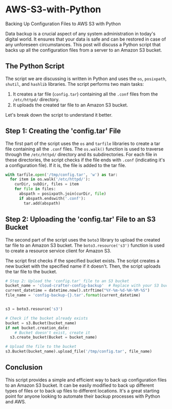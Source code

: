 # AWS-S3-with-Python
Backing Up Configuration Files to AWS S3 with Python

Data backup is a crucial aspect of any system administration in today's digital world. It ensures that your data is safe and can be restored in case of any unforeseen circumstances. This post will discuss a Python script that backs up all the configuration files from a server to an Amazon S3 bucket.

## The Python Script

The script we are discussing is written in Python and uses the `os`, `posixpath`, `shutil`, and `hashlib` libraries. The script performs two main tasks:

1. It creates a tar file (`config.tar`) containing all the `.conf` files from the `/etc/httpd/` directory.
2. It uploads the created tar file to an Amazon S3 bucket.

Let's break down the script to understand it better.

## Step 1: Creating the 'config.tar' File

The first part of the script uses the `os` and `tarfile` libraries to create a tar file containing all the `.conf` files. The `os.walk()` function is used to traverse through the `/etc/httpd/` directory and its subdirectories. For each file in these directories, the script checks if the file ends with `.conf` (indicating it's a configuration file). If it is, the file is added to the tar file.

```python
with tarfile.open('/tmp/config.tar', 'w') as tar:
  for item in os.walk('/etc/httpd/'):
    curDir, subDir, files = item
    for file in files:
      abspath = posixpath.join(curDir, file)
      if abspath.endswith('.conf'):
        tar.add(abspath)
```

## Step 2: Uploading the 'config.tar' File to an S3 Bucket

The second part of the script uses the `boto3` library to upload the created tar file to an Amazon S3 bucket. The `boto3.resource('s3')` function is used to create a resource service client for Amazon S3. 

The script first checks if the specified bucket exists. The script creates a new bucket with the specified name if it doesn't. Then, the script uploads the tar file to the bucket.

```python
# Step 2: Upload the 'config.tar' file to an S3 bucket
bucket_name = 'cloud-crafter-config-backup'  # Replace with your S3 bucket name
current_datetime = datetime.now().strftime("%Y-%m-%d-%H-%M-%S")
file_name = 'config-backup-{}.tar'.format(current_datetime)                    


s3 = boto3.resource('s3')

# Check if the bucket already exists
bucket = s3.Bucket(bucket_name)
if not bucket.creation_date:
    # Bucket doesn't exist, create it
  s3.create_bucket(Bucket = bucket_name)

# Upload the file to the bucket
s3.Bucket(bucket_name).upload_file('/tmp/config.tar', file_name)
```

## Conclusion

This script provides a simple and efficient way to back up configuration files to an Amazon S3 bucket. It can be easily modified to back up different types of files or to back up files to different locations. It's a great starting point for anyone looking to automate their backup processes with Python and AWS.
